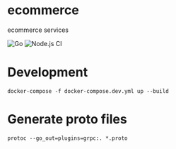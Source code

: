 # ecommerce
ecommerce services

![Go](https://github.com/PauloKeller/ecommerce/workflows/Go/badge.svg) ![Node.js CI](https://github.com/PauloKeller/ecommerce/workflows/Node.js%20CI/badge.svg)

# Development

```
docker-compose -f docker-compose.dev.yml up --build
```

# Generate proto files

```
protoc --go_out=plugins=grpc:. *.proto
```


